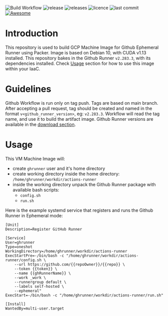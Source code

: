 ![Build Workflow](https://github.com/pavlovic-ivan/ephemeral-github-runner-image/actions/workflows/build.yaml/badge.svg?style=flat)
![release](https://badgen.net/github/release/pavlovic-ivan/ephemeral-github-runner-image?icon=github&color=cyan)
![releases](https://badgen.net/github/releases/pavlovic-ivan/ephemeral-github-runner-image?icon=github&color=orange)
![licence](https://badgen.net/github/license/pavlovic-ivan/ephemeral-github-runner-image?icon=github)
![last commit](https://badgen.net/github/last-commit/pavlovic-ivan/ephemeral-github-runner-image/main)
[![Awesome](https://awesome.re/badge.svg)](https://awesome.re)

# Introduction

This repository is used to build GCP Machine Image for Github Ephemeral Runner using Packer. Image is based on Debian 10, with CUDA v1.13 installed. This repository bakes in the Github Runner `v2.283.3`, with its dependencies installed. Check [Usage](#usage) section for how to use this image within your IaaC.

# Guidelines

Github Workflow is run only on tag push. Tags are based on main branch. After accepting a pull request, tag should be created and named in the format `v<github_runner_version>`, eg: `v2.283.3`. Workflow will read the tag name, and use it to build the artifact image. Github Runner versions are available in the [download section](https://github.com/actions/runner/releases).

# Usage

This VM Machine Image will:
- create `ghrunner` user and it's home directory
- create working directory inside the home directory: `/home/ghrunner/workdir/actions-runner`
- inside the working directory unpack the Github Runner package with available bash scripts:
    - `config.sh`
    - `run.sh`

Here is the example systemd service that registers and runs the Github Runner in Ephemeral mode:
```
[Unit]
Description=Register GitHub Runner

[Service]
User=ghrunner
Type=oneshot
WorkingDirectory=/home/ghrunner/workdir/actions-runner
ExecStartPre=-/bin/bash -c "/home/ghrunner/workdir/actions-runner/config.sh \
    --url https://github.com/{{repoOwner}}/{{repo}} \
    --token {{token}} \
    --name {{ghRunnerName}} \
    --work _work \
    --runnergroup default \
    --labels self-hosted \
    --ephemeral"
ExecStart=-/bin/bash -c "/home/ghrunner/workdir/actions-runner/run.sh"

[Install]
WantedBy=multi-user.target
```